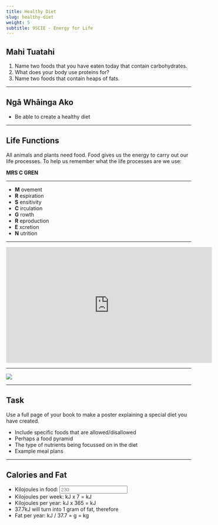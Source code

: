 ```yaml
---
title: Healthy Diet
slug: healthy-diet
weight: 5
subtitle: 9SCIE - Energy for Life
---
```


## Mahi Tuatahi

1. Name two foods that you have eaten today that contain carbohydrates.
2. What does your body use proteins for?
3. Name two foods that contain heaps of fats.

---

## Ngā Whāinga Ako

- Be able to create a healthy diet

---

## Life Functions

All animals and plants need food. Food gives us the energy to carry out our life processes. To help us remember what the life processes are we use:

__MRS C GREN__

---

- __M__ ovement
- __R__ espiration
- __S__ ensitivity
- __C__ irculation
- __G__ rowth
- __R__ eproduction
- __E__ xcretion
- __N__ utrition

---

<iframe width="560" height="315" src="https://www.youtube.com/embed/cQPVXrV0GNA" frameborder="0" allow="accelerometer; autoplay; encrypted-media; gyroscope; picture-in-picture" allowfullscreen></iframe>

---

![](../assets/healthy_diet-food-pyramid.png)

---

## Task

Use a full page of your book to make a poster explaining a special diet you have created.

- Include specific foods that are allowed/disallowed
- Perhaps a food pyramid
- The type of nutrients being focussed on in the diet
- Example meal plans

---

## Calories and Fat

- Kilojoules in food: <input type="number" id="kJ" placeholder="230"/>
- Kilojoules per week: <span class="kJ-num"></span>kJ x 7 = <span id="kJ-per-week"></span>kJ
- Kilojoules per year: <span class="kJ-num"></span>kJ x 365 = <span class="kJ-per-year"></span>kJ
- 37.7kJ will turn into 1 gram of fat, therefore
- Fat per year: <span class="kJ-per-year"></span>kJ / 37.7 = <span id="grams-per-year"></span>g = <span id="kg-per-year"></span>kg

<script>
document.addEventListener("DOMContentLoaded", function() {
	document.querySelector("input#kJ").addEventListener("input", function(e) {

		var kJ = e.target.value;
		
		// Update kJ numbers
		document.querySelectorAll(".kJ-num").forEach(function(el) {
			el.innerText = kJ;
		});

		// Calculate kJ per week
		document.querySelector("#kJ-per-week").innerText = kJ * 7;

		// Calculate kJ per year
		document.querySelectorAll(".kJ-per-year").forEach(function(el) {
			el.innerText = kJ * 365;
		});

		// Calculate fat per year
		document.querySelector("#grams-per-year").innerText = Math.round((kJ * 365) / 37.7);
		document.querySelector("#kg-per-year").innerText = Math.round((kJ * 365) / 37700);
	});
});
</script>
